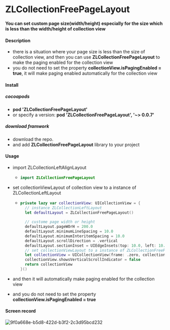 # ZLCollectionFreePageLayout
**You can set custom page size(width/height) especially for the size which is less than the width/height of collection view**



#### Description

-  there is a situation where your page size is less than the size of collection view, and then you can use **ZLCollectionFreePageLayout** to make the paging enabled for the collection view
-  you do not need to set the property **collectionView.isPagingEnabled = true**, it will make paging enabled automatically for the collection view



#### Install

##### cocoapods

- **pod 'ZLCollectionFreePageLayout'**
- or specify a version:  **pod 'ZLCollectionFreePageLayout', '~> 0.0.7'**

##### download framwork

- download the repo.
- and add **ZLCollectionFreePageLayout**  library to your project

#### Usage

- import ZLCollectionLeftAlignLayout

  - ```swift
    import ZLCollectionFreePageLayout
    ```

- set collectionViewLayout of collection view to a instance of ZLCollectionLeftLayout

  - ```swift
    private lazy var collectionView: UICollectionView = {
      // instance ZLCollectionLeftLayout
      let defaultLayout = ZLCollectionFreePageLayout()
      
      // custome page width or height
      defaultLayout.pageWOrH = 200.0
      defaultLayout.minimumLineSpacing = 10.0
      defaultLayout.minimumInteritemSpacing = 10.0
      defaultLayout.scrollDirection = .vertical
      defaultLayout.sectionInset = UIEdgeInsets(top: 10.0, left: 10.0, bottom: 10.0, right: 10.0)
      // set collectionViewLayout to a instance of ZLCollectionFreePageLayout
      let collectionView = UICollectionView(frame: .zero, collectionViewLayout: defaultLayout)
      collectionView.showsVerticalScrollIndicator = false
      return collectionView
    }()
    ```

- and then it will automatically make paging enabled for the collection view

- and you do not need to set the property **collectionView.isPagingEnabled = true**


#### Screen record
![9f0a668e-b5d8-422d-b3f2-2c3d95bcd232](https://github.com/TsinHzl/ZLCollectionFreePageLayout/assets/9133239/d797c804-9cde-4ff9-b8f9-ca2de9dc5940)


  
